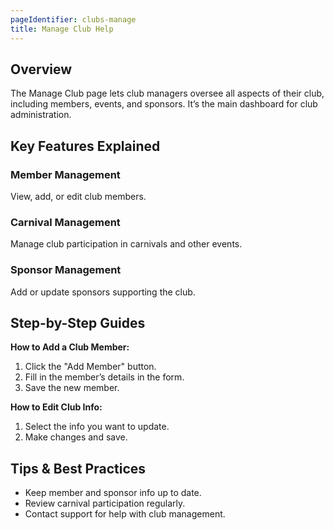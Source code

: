 ```yaml
---
pageIdentifier: clubs-manage
title: Manage Club Help
---
```


## Overview
The Manage Club page lets club managers oversee all aspects of their club, including members, events, and sponsors. It’s the main dashboard for club administration.

## Key Features Explained
### Member Management
View, add, or edit club members.

### Carnival Management
Manage club participation in carnivals and other events.

### Sponsor Management
Add or update sponsors supporting the club.

## Step-by-Step Guides
**How to Add a Club Member:**
1. Click the "Add Member" button.
2. Fill in the member’s details in the form.
3. Save the new member.

**How to Edit Club Info:**
1. Select the info you want to update.
2. Make changes and save.

## Tips & Best Practices
- Keep member and sponsor info up to date.
- Review carnival participation regularly.
- Contact support for help with club management.
